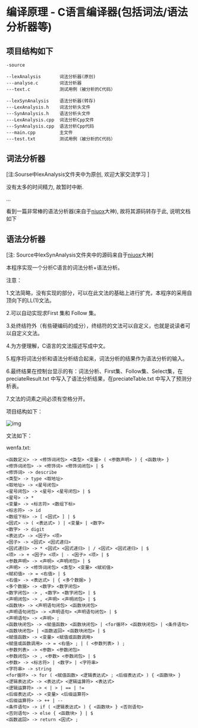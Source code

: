 # 编译原理 - C语言编译器(包括词法/语法分析器等)



## 项目结构如下


```
-source

--lexAnalysis		词法分析器(原创)
---analyse.c 		词法分析器
---text.c		 	测试用例（被分析的C代码）

--lexSynAnalysis	语法分析器(转存)
---LexAnalysis.h	词法分析头文件
---SynAnalysis.h	语法分析头文件
---LexAnalysis.cpp	词法分析Cpp文件
---SynAnalysis.cpp	语法分析Cpp代码
---main.cpp     	主文件
---test.txt			测试用例（被分析的C代码）
```



## 词法分析器

[注:Sourse中lexAnalysis文件夹中为原创, 欢迎大家交流学习 ]

没有太多的时间精力, 故暂时中断.

...

看到一篇非常棒的语法分析器(来自于[niuox](http://my.csdn.net/niuox)大神),  故将其源码转存于此, 说明文档如下



## 语法分析器

[注: Source中lexSynAnalysis文件夹中的源码来自于[niuox](http://my.csdn.net/niuox)大神]

本程序实现一个分析C语言的词法分析+语法分析。

注意：

1.文法简略，没有实现的部分，可以在此文法的基础上进行扩充，本程序的采用自顶向下的LL(1)文法。

2.可以自动实现求First 集和 Follow 集。

3.处终结符外（有些硬编码的成分），终结符的文法可以自定义，也就是说读者可以自定义文法。

4.为方便理解，C语言的文法描述写成中文。

5.程序将词法分析和语法分析结合起来，词法分析的结果作为语法分析的输入。

6.最终结果在控制台显示的有：词法分析、First集、Follow集、Select集，在preciateResult.txt 中写入了语法分析结果，在preciateTable.txt 中写入了预测分析表。

7.文法的词素之间必须有空格分开。

项目结构如下：

![img](http://img.my.csdn.net/uploads/201211/23/1353647407_2507.jpg)

文法如下：

wenfa.txt:

```
<函数定义> -> <修饰词闭包> <类型> <变量> ( <参数声明> ) { <函数块> }  
<修饰词闭包> -> <修饰词> <修饰词闭包> | $  
<修饰词> -> describe  
<类型> -> type <取地址>  
<取地址> -> <星号闭包>  
<星号闭包> -> <星号> <星号闭包> | $  
<星号> -> *  
<变量> -> <标志符> <数组下标>  
<标志符> -> id 
<数组下标> -> [ <因式> ] | $  
<因式> -> ( <表达式> ) | <变量> | <数字>  
<数字> -> digit  
<表达式> -> <因子> <项>  
<因子> -> <因式> <因式递归>  
<因式递归> -> * <因式> <因式递归> | / <因式> <因式递归> | $  
<项> -> + <因子> <项> | - <因子> <项> | $  
<参数声明> -> <声明> <声明闭包> | $  
<声明> -> <修饰词闭包> <类型> <变量> <赋初值>  
<赋初值> -> = <右值> | $  
<右值> -> <表达式> | { <多个数据> }  
<多个数据> -> <数字> <数字闭包>  
<数字闭包> -> , <数字> <数字闭包> | $  
<声明闭包> -> , <声明> <声明闭包> | $  
<函数块> -> <声明语句闭包> <函数块闭包>  
<声明语句闭包> -> <声明语句> <声明语句闭包> | $  
<声明语句> -> <声明> ;  
<函数块闭包> -> <赋值函数> <函数块闭包> | <for循环> <函数块闭包> | <条件语句> <函数块闭包> | <函数返回> <函数块闭包> | $  
<赋值函数> -> <变量> <赋值或函数调用>  
<赋值或函数调用> -> = <右值> ; | ( <参数列表> ) ;  
<参数列表> -> <参数> <参数闭包>  
<参数闭包> -> , <参数> <参数闭包> | $  
<参数> -> <标志符> | <数字> | <字符串>  
<字符串> -> string  
<for循环> -> for ( <赋值函数> <逻辑表达式> ; <后缀表达式> ) { <函数块> }  
<逻辑表达式> -> <表达式> <逻辑运算符> <表达式>  
<逻辑运算符> -> < | > | == | !=  
<后缀表达式> -> <变量> <后缀运算符>  
<后缀运算符> -> ++ | --  
<条件语句> -> if ( <逻辑表达式> ) { <函数块> } <否则语句>  
<否则语句> -> else { <函数块> } | $  
<函数返回> -> return <因式> ;  
```



